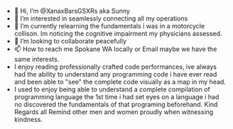 - 👋 Hi, I’m @XanaxBarsGSXRs aka Sunny
- 👀 I’m interested in seamlessly connecting all my operations
- 🌱 I’m currently relearning the fundamentals i was in a motorcycle collison. Im noticing the cognitive impairment my physicians assessed. 
- 💞️ I’m looking to collaborate peacefully 
- 📫 How to reach me Spokane WA locally or Email maybe we have the same interests.
- I enjoy reading professionally crafted code performances, ive always had the ability to understand any programming code i have ever read and been able to "see" the complete code visually as a map in my head.
- I used to enjoy being able to understand a complete compilation of programming language the 1st time i had set eyes on a language i had no discovered the fundamentals of that programing beforehand.
Kind Regards all
Remind other men and women proudly when witnessing kindness.
<!---
XanaxBarsGSXRs/XanaxBarsGSXRs is a ✨ special ✨ repository because its `README.md` (this file) appears on your GitHub profile.
You can click the Preview link to take a look at your changes.
--->
